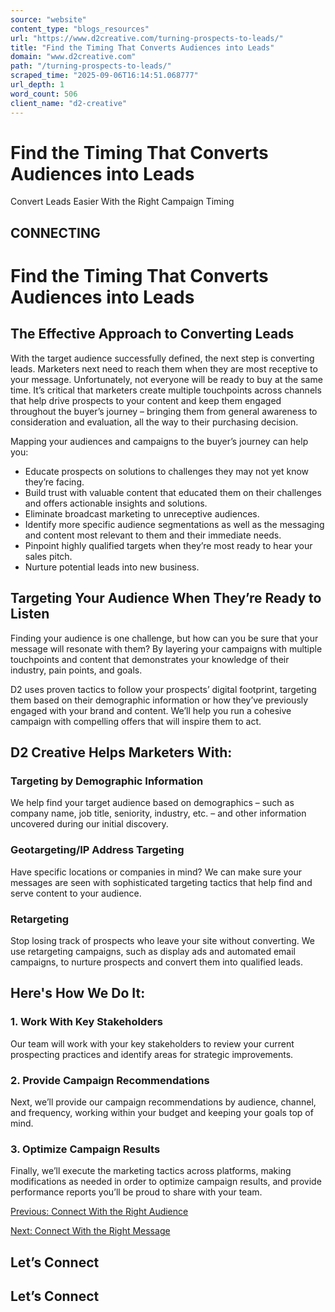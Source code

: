 ```yaml
---
source: "website"
content_type: "blogs_resources"
url: "https://www.d2creative.com/turning-prospects-to-leads/"
title: "Find the Timing That Converts Audiences into Leads"
domain: "www.d2creative.com"
path: "/turning-prospects-to-leads/"
scraped_time: "2025-09-06T16:14:51.068777"
url_depth: 1
word_count: 506
client_name: "d2-creative"
---
```


# Find the Timing That Converts Audiences into Leads

Convert Leads Easier With the Right Campaign Timing

## CONNECTING

# Find the Timing That Converts Audiences into Leads

## The Effective Approach to Converting Leads

With the target audience successfully defined, the next step is converting leads. Marketers next need to reach them when they are most receptive to your message. Unfortunately, not everyone will be ready to buy at the same time. It’s critical that marketers create multiple touchpoints across channels that help drive prospects to your content and keep them engaged throughout the buyer’s journey – bringing them from general awareness to consideration and evaluation, all the way to their purchasing decision.

Mapping your audiences and campaigns to the buyer’s journey can help you:

*   Educate prospects on solutions to challenges they may not yet know they’re facing.
*   Build trust with valuable content that educated them on their challenges and offers actionable insights and solutions.
*   Eliminate broadcast marketing to unreceptive audiences.
*   Identify more specific audience segmentations as well as the messaging and content most relevant to them and their immediate needs.
*   Pinpoint highly qualified targets when they’re most ready to hear your sales pitch.
*   Nurture potential leads into new business.

## Targeting Your Audience When They’re Ready to Listen

Finding your audience is one challenge, but how can you be sure that your message will resonate with them? By layering your campaigns with multiple touchpoints and content that demonstrates your knowledge of their industry, pain points, and goals.

D2 uses proven tactics to follow your prospects’ digital footprint, targeting them based on their demographic information or how they’ve previously engaged with your brand and content. We’ll help you run a cohesive campaign with compelling offers that will inspire them to act.

## D2 Creative Helps Marketers With:

### Targeting by Demographic Information

We help find your target audience based on demographics – such as company name, job title, seniority, industry, etc. – and other information uncovered during our initial discovery.

### Geotargeting/IP Address Targeting

Have specific locations or companies in mind? We can make sure your messages are seen with sophisticated targeting tactics that help find and serve content to your audience.

### Retargeting

Stop losing track of prospects who leave your site without converting. We use retargeting campaigns, such as display ads and automated email campaigns, to nurture prospects and convert them into qualified leads.

## Here's How We Do It:

### 1\. Work With Key Stakeholders

Our team will work with your key stakeholders to review your current prospecting practices and identify areas for strategic improvements.

### 2\. Provide Campaign Recommendations

Next, we’ll provide our campaign recommendations by audience, channel, and frequency, working within your budget and keeping your goals top of mind.

### 3\. Optimize Campaign Results

Finally, we’ll execute the marketing tactics across platforms, making modifications as needed in order to optimize campaign results, and provide performance reports you’ll be proud to share with your team.

[Previous: Connect With the Right Audience](https://www.d2creative.com/target-audience-segmentation/)

[Next: Connect With the Right Message](https://www.d2creative.com/messaging-digital-communications/)

## Let’s Connect

## Let’s Connect